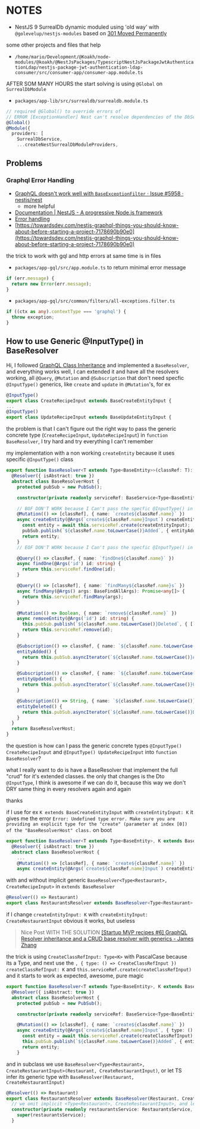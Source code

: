 # NOTES

- NestJS 9 SurrealDb dynamic moduled using 'old way' with `@golevelup/nestjs-modules`
based on [301 Moved Permanently](https://github.com/koakh/NestJsPlayWithDynamicModulesWithAppAndAppLib.git)

some other projects and files that help

- `/home/mario/Development/@Koakh/node-modules/@koakh/@NestJsPackages/TypescriptNestJsPackageJwtAuthenticationLdap/nestjs-package-jwt-authentication-ldap-consumer/src/consumer-app/consumer-app.module.ts`


AFTER SOM MANY HOURS the start solving is using `@Global` on `SurrealDbModule`

- `packages/app-lib/src/surrealdb/surrealdb.module.ts`

```ts
// required @Global() to override errors of 
// ERROR [ExceptionHandler] Nest can't resolve dependencies of the DbService (?). Please make sure that the argument SurrealDbService at index [0] is available in the DbModule context.
@Global()
@Module({
  providers: [
    SurrealDbService,
    ...createNestSurrealDbModuleProviders,
```

## Problems

### Graphql Error Handling

- [GraphQL doesn&#39;t work well with `BaseExceptionFilter` · Issue #5958 · nestjs/nest](https://github.com/nestjs/nest/issues/5958)
  - more helpful
- [Documentation | NestJS - A progressive Node.js framework](https://docs.nestjs.com/graphql/other-features)
- [Error handling](https://www.apollographql.com/docs/apollo-server/data/errors/)
- [https://towardsdev.com/nestjs-graphql-things-you-should-know-about-before-starting-a-project-7178690b90e0](https://towardsdev.com/nestjs-graphql-things-you-should-know-about-before-starting-a-project-7178690b90e0)

the trick to work with gql and http errors at same time is in files

- `packages/app-gql/src/app.module.ts`
  to return minimal error message

```ts
if (err.message) {
  return new Error(err.message);
}
```

- `packages/app-gql/src/common/filters/all-exceptions.filter.ts`

```ts
if ((ctx as any).contextType === 'graphql') {
  throw exception;
}    
```

## How to use Generic @InputType() in BaseResolver

Hi, I followed [GraphQL Class Inheritance](https://docs.nestjs.com/graphql/resolvers#class-inheritance) and implemented a `BaseResolver`,
and everything works well, I can extended it and have all the resolvers working, all `@Query`, `@Mutation` and `@Subscription` that don't need specfic `@InputType()` generics, like `create` and `update` in `@Mutation`'s, for ex 

```ts
@InputType()
export class CreateRecipeInput extends BaseCreateEntityInput {
...
@InputType()
export class UpdateRecipeInput extends BaseUpdateEntityInput {
```

the problem is that I can't figure out the right way to pass the generic concrete type (`CreateRecipeInput`, `UpdateRecipeInput`) in `function BaseResolver`, 
I try hard and try everything I can't remember

my implementation with a non working `createEntity` because it uses specific `@InputType()` class

```ts
export function BaseResolver<T extends Type<BaseEntity>>(classRef: T): any {
  @Resolver({ isAbstract: true })
  abstract class BaseResolverHost {
    protected pubSub = new PubSub();

    constructor(private readonly serviceRef: BaseService<Type<BaseEntity>, BaseFindAllArgs, BaseCreateEntityInput, BaseUpdateEntityInput>) { }

    // BOF DON'T WORK because I Can't pass the specfic @InputType() in generic function BaseResolver
    @Mutation(() => [classRef], { name: `create${classRef.name}` })
    async createEntity(@Args(`create${classRef.name}Input`) createEntityInput: K) {
      const entity = await this.serviceRef.create(createEntityInput);
      pubSub.publish(`${classRef.name.toLowerCase()}Added`, { entityAdded: entity });
      return entity;
    }
    // EOF DON'T WORK because I Can't pass the specfic @InputType() in generic function BaseResolver

    @Query(() => classRef, { name: `findOne${classRef.name}` })
    async findOne(@Args('id') id: string) {
      return this.serviceRef.findOne(id);
    }

    @Query(() => [classRef], { name: `findMany${classRef.name}s` })
    async findMany(@Args() args: BaseFindAllArgs): Promise<any[]> {
      return this.serviceRef.findMany(args);
    }

    @Mutation(() => Boolean, { name: `remove${classRef.name}` })
    async removeEntity(@Args('id') id: string) {
      this.pubSub.publish(`${classRef.name.toLowerCase()}Deleted`, { [`${classRef.name.toLowerCase()}Deleted`]: id });
      return this.serviceRef.remove(id);
    }

    @Subscription(() => classRef, { name: `${classRef.name.toLowerCase()}Added` })
    entityAdded() {
      return this.pubSub.asyncIterator(`${classRef.name.toLowerCase()}Added`);
    }

    @Subscription(() => classRef, { name: `${classRef.name.toLowerCase()}Updated` })
    entityUpdated() {
      return this.pubSub.asyncIterator(`${classRef.name.toLowerCase()}Updated`);
    }

    @Subscription(() => String, { name: `${classRef.name.toLowerCase()}Deleted` })
    entityDeleted() {
      return this.pubSub.asyncIterator(`${classRef.name.toLowerCase()}Deleted`);
    }
  }
  return BaseResolverHost;
}
```

the question is how can I pass the generic concrete types 
`@InputType() CreateRecipeInput` and `@InputType() UpdateRecipeInput` into `function BaseResolver`?

what I really want to do is have a BaseResolver that implement the full "crud" for it's extended classes. the only that changes is the Dto `@InputType`, I think is awesome if we can do it, because this way we don't DRY same thing in every resolvers again and again

thanks

if I use for ex `K extends BaseCreateEntityInput` with `createEntityInput: K` it gives me the error
`Error: Undefined type error. Make sure you are providing an explicit type for the "create" (parameter at index [0]) of the "BaseResolverHost" class.`
on boot

```ts
export function BaseResolver<T extends Type<BaseEntity>, K extends BaseCreateEntityInput>(classRef: T): any {
  @Resolver({ isAbstract: true })
  abstract class BaseResolverHost {
    ...
    @Mutation(() => [classRef], { name: `create${classRef.name}` })
    async createEntity(@Args(`create${classRef.name}Input`) createEntityInput: K) {
```

with and without implicit generic `BaseResolver<Type<Restaurant>, CreateRecipeInput>` in `extends BaseResolver`

```ts
@Resolver(() => Restaurant)
export class RestaurantsResolver extends BaseResolver<Type<Restaurant>, CreateRestaurantInput>(Restaurant) {
```

if I change `createEntityInput: K` with `createEntityInput: CreateRestaurantInput` obvious it works, but useless

> Nice Post WITH THE SOLUTION [[Startup MVP recipes #6] GraphQL Resolver inheritance and a CRUD base resolver with generics - James Zhang](https://jczhang.com/2022/07/29/startup-mvp-recipes-6-graphql-resolver-inheritance-and-a-crud-base-resolver-with-generics/)

the trick is using `CreateClassRefInput: Type<K>` with PascalCase because its a Type, and next use the `, { type: () => CreateClassRefInput }) createClassRefInput: K` and `this.serviceRef.create(createClassRefInput)` and it starts to work as expected, awesome, pure magic

```ts
export function BaseResolver<T extends Type<BaseEntity>, K extends BaseCreateEntityInput>(classRef: T, CreateClassRefInput: Type<K>): any {
  @Resolver({ isAbstract: true })
  abstract class BaseResolverHost {
    protected pubSub = new PubSub();

    constructor(private readonly serviceRef: BaseService<Type<BaseEntity>, BaseFindAllArgs, BaseCreateEntityInput, BaseUpdateEntityInput>) { }

    @Mutation(() => [classRef], { name: `create${classRef.name}` })
    async createEntity(@Args(`create${classRef.name}Input`, { type: () => CreateClassRefInput }) createClassRefInput: K) {
      const entity = await this.serviceRef.create(createClassRefInput);
      this.pubSub.publish(`${classRef.name.toLowerCase()}Added`, { entityAdded: entity });
      return entity;
    }
```

and in subclass we use `BaseResolver<Type<Restaurant>, CreateRestaurantInput>(Restaurant, CreateRestaurantInput)`, or let TS infer its generic type with `BaseResolver(Restaurant, CreateRestaurantInput)`

```ts
@Resolver(() => Restaurant)
export class RestaurantsResolver extends BaseResolver(Restaurant, CreateRestaurantInput) {
  // we omit implicit <Type<Restaurant>, CreateRestaurantInput>, and let TS infer it :)
  constructor(private readonly restaurantsService: RestaurantsService, private readonly recipesService: RecipesService) {
    super(restaurantsService);
  }
```
